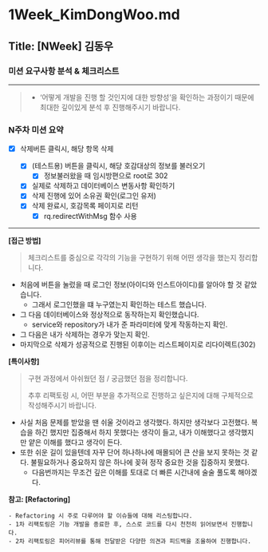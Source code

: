 # 1Week_KimDongWoo.md

## Title: [NWeek] 김동우

### 미션 요구사항 분석 & 체크리스트

---

> - ‘어떻게 개발을 진행 할 것인지에 대한 방향성’을 확인하는 과정이기 때문에 최대한 깊이있게 분석 후 진행해주시기 바랍니다.

### N주차 미션 요약

- [x] 삭제버튼 클릭시, 해당 항목 삭제

    - [x] (테스트용) 버튼을 클릭시, 해당 호감대상의 정보를 불러오기
        - [x] 정보불러왔을 때 임시방편으로 root로 302
    - [x] 실제로 삭제하고 데이터베이스 변동사항 확인하기
    - [x] 삭제 진행에 있어 소유권 확인(로그인 유저)
    - [x] 삭제 완료시, 호감목록 페이지로 리턴
        - [x] rq.redirectWithMsg 함수 사용

---

**[접근 방법]**

> 체크리스트를 중심으로 각각의 기능을 구현하기 위해 어떤 생각을 했는지 정리합니다.

- 처음에 버튼을 눌렀을 때 로그인 정보(아이디와 인스트아이디)를 알아야 할 것 같았습니다.
    - 그래서 로그인했을 떄 누구였는지 확인하는 테스트 했습니다.
- 그 다음 데이터베이스와 정상적으로 동작하는지 확인했습니다.
    - service와 repository가 내가 준 파라미터에 맞게 작동하는지 확인.
- 그 다음은 내가 삭제하는 경우가 맞는지 확인.
- 마지막으로 삭제가 성공적으로 진행된 이후이는 리스트페이지로 리다이렉트(302)

**[특이사항]**

> 구현 과정에서 아쉬웠던 점 / 궁금했던 점을 정리합니다.<br>
>
> 추후 리팩토링 시, 어떤 부분을 추가적으로 진행하고 싶은지에 대해 구체적으로 작성해주시기 바랍니다.

- 사실 처음 문제를 받았을 땐 쉬울 것이라고 생각했다. 하지만 생각보다 고전했다. 복습을 하긴 했지만 집중해서 하지 못했다는 생각이 들고, 내가 이해했다고 생각했지만 얕은 이해를 했다고 생각이 든다.
- 또한 쉬운 길이 있을텐데 자꾸 단어 하나하나에 매몰되어 큰 산을 보지 못하는 것 같다. 불필요하거나 중요하지 않은 하나에 꽂혀 정작 중요한 것을 집중하지 못했다.
    - 다음번까지는 무조건 깊은 이해를 토대로 더 빠른 시간내에 술술 풀도록 해야겠다.

**참고: [Refactoring]**

    - Refactoring 시 주로 다루어야 할 이슈들에 대해 리스팅합니다.
    - 1차 리팩토링은 기능 개발을 종료한 후, 스스로 코드를 다시 천천히 읽어보면서 진행합니다.
    - 2차 리팩토링은 피어리뷰를 통해 전달받은 다양한 의견과 피드백을 조율하여 진행합니다.